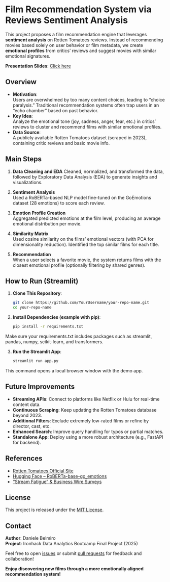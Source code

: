 # Film Recommendation System via Reviews Sentiment Analysis

This project proposes a film recommendation engine that leverages **sentiment analysis** on Rotten Tomatoes reviews. Instead of recommending movies based solely on user behavior or film metadata, we create **emotional profiles** from critics’ reviews and suggest movies with similar emotional signatures.

**Presentation Slides**: [Click here](https://docs.google.com/presentation/d/1T9KxRNtyEIgQPMPZpFmPyfwri7n5BWvxFeQ0KHxlRPk/edit?usp=sharing)

## Overview

- **Motivation**:  
  Users are overwhelmed by too many content choices, leading to “choice paralysis.” Traditional recommendation systems often trap users in an “echo chamber” based on past behavior.  
- **Key Idea**:  
  Analyze the emotional tone (joy, sadness, anger, fear, etc.) in critics’ reviews to cluster and recommend films with similar emotional profiles.  
- **Data Source**:  
  A publicly available Rotten Tomatoes dataset (scraped in 2023), containing critic reviews and basic movie info.

## Main Steps

1. **Data Cleaning and EDA**
   Cleaned, normalized, and transformed the data, followed by Exploratory Data Analysis (EDA) to generate insights and visualizations.

2. **Sentiment Analysis**  
   Used a RoBERTa-based NLP model fine-tuned on the GoEmotions dataset (28 emotions) to score each review.

3. **Emotion Profile Creation**  
   Aggregated predicted emotions at the film level, producing an average emotional distribution per movie.

4. **Similarity Matrix**  
   Used cosine similarity on the films’ emotional vectors (with PCA for dimensionality reduction). Identified the top similar films for each title.

5. **Recommendation**  
   When a user selects a favorite movie, the system returns films with the closest emotional profile (optionally filtering by shared genres).

## How to Run (Streamlit)

1. **Clone This Repository**:
   ```bash
   git clone https://github.com/YourUsername/your-repo-name.git
   cd your-repo-name

2. **Install Dependencies (example with pip)**:
   ```bash
   pip install -r requirements.txt

Make sure your requirements.txt includes packages such as streamlit, pandas, numpy, scikit-learn, and transformers.

3. **Run the Streamlit App**:
   ```bash
   streamlit run app.py

This command opens a local browser window with the demo app.

## Future Improvements

- **Streaming APIs**: Connect to platforms like Netflix or Hulu for real-time content data.  
- **Continuous Scraping**: Keep updating the Rotten Tomatoes database beyond 2023.  
- **Additional Filters**: Exclude extremely low-rated films or refine by director, cast, etc.  
- **Enhanced Search**: Improve query handling for typos or partial matches.  
- **Standalone App**: Deploy using a more robust architecture (e.g., FastAPI for backend).

## References

- [Rotten Tomatoes Official Site](https://www.rottentomatoes.com/)
- [Hugging Face – RoBERTa-base-go_emotions](https://huggingface.co/SamLowe/roberta-base-go_emotions)
- [“Stream Fatigue” & Business Wire Surveys](https://www.businesswire.com)

## License

This project is released under the [MIT License](LICENSE).

## Contact

**Author**: Daniele Belmiro  
**Project**: Ironhack Data Analytics Bootcamp Final Project (2025)

Feel free to open [issues](https://github.com/danipafi/FilmEmotionRecommender/issues) or submit [pull requests](https://github.com/danipafi/FilmEmotionRecommender/pulls) for feedback and collaboration!

**Enjoy discovering new films through a more emotionally aligned recommendation system!**
